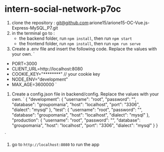 # intern-social-network-p7oc

1. clone the repository : git@github.com:arione15/arione15-OC-Vue.js-Express-MySQL_P7.git
2. in the terminal go to :
   * the backend folder, run `npm install`, then run `npm start`
   * the frontend folder, run `npm install`, then run `npm run serve`
3. Create a .env file and insert the following code. Replace the values with your own.
`
- PORT=3000
- CLIENT_URL=http://localhost:8080
- COOKIE_KEY="********" // your cookie key
- NODE_ENV="development"
- MAX_AGE=3600000
`
1. Create a config.json file in backend/config. Replace the values with your own.
`
{
    "development": {
        "username": "root",
        "password": "",
        "database": "groupomania",
        "host": "localhost",
        "port": "3306",
        "dialect": "mysql"
    },
    "test": {
        "username": "root",
        "password": "",
        "database": "groupomania",
        "host": "localhost",
        "dialect": "mysql"
    },
    "production": {
        "username": "root",
        "password": "",
        "database": "groupomania",
        "host": "localhost",
        "port": "3306",
        "dialect": "mysql"
    }
}

`
1. go to `http://localhost:8080` to run the app





